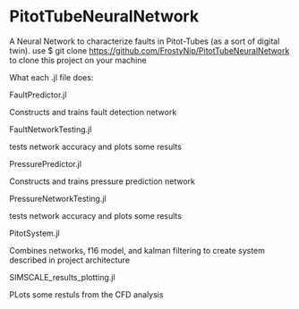 # PitotTubeNeuralNetwork
A Neural Network to characterize faults in Pitot-Tubes (as a sort of digital twin).
use $ git clone https://github.com/FrostyNip/PitotTubeNeuralNetwork to clone this project on your machine

What each .jl file does:

FaultPredictor.jl
  
  Constructs and trains fault detection network
 
FaultNetworkTesting.jl
  
  tests network accuracy and plots some results
  
PressurePredictor.jl
  
  Constructs and trains pressure prediction network
  
PressureNetworkTesting.jl
  
  tests network accuracy and plots some results
  
PitotSystem.jl
  
  Combines networks, f16 model, and kalman filtering to create system described in project architecture
  
SIMSCALE_results_plotting.jl
  
  PLots some restuls from the CFD analysis
